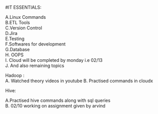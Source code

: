 #IT ESSENTIALS:

A.Linux Commands<br>
B.ETL Tools<br>
C.Version Control<br>
D.Jira<br>
E.Testing<br>
F.Softwares for development<br>
G.Database<br>
H. OOPS<br>
I. Cloud will be completed by monday  i.e 02/13 <br>
J. And also remaining topics


Hadoop : <br>
A. Watched theory videos in youtube
B. Practised commands in cloudx

Hive: <br>

A.Practised hive commands along with sql queries<br>
B. 02/10 working on assignment given by arvind

